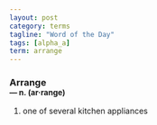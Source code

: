 ```yaml
---
layout: post
category: terms
tagline: "Word of the Day"
tags: [alpha_a]
term: arrange
---
```


<h3>Arrange<br/> <small>&mdash; n. (ar<span>&middot;</span>range)</small></h3>
<p><ol><li>one of several kitchen appliances</li>
</ol></p>
